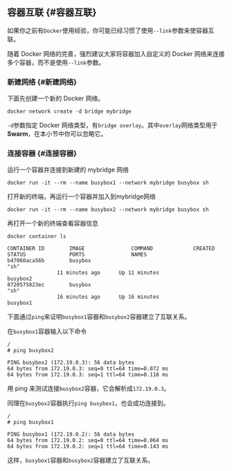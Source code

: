 ## 容器互联 {#容器互联}

如果你之前有`Docker`使用经验，你可能已经习惯了使用`--link`参数来使容器互联。

随着 Docker 网络的完善，强烈建议大家将容器加入自定义的 Docker 网络来连接多个容器，而不是使用`--link`参数。

### 新建网络 {#新建网络}

下面先创建一个新的 Docker 网络。

```
docker network create -d bridge mybridge
```

`-d`参数指定 Docker 网络类型，有`bridge overlay`。其中`overlay`网络类型用于 **Swarm**，在本小节中你可以忽略它。

### 连接容器 {#连接容器}

运行一个容器并连接到新建的 mybridge 网络

```
docker run -it --rm --name busybox1 --network mybridge busybox sh
```

打开新的终端，再运行一个容器并加入到mybridge网络

```
docker run -it --rm --name busybox2 --network mybridge busybox sh
```

再打开一个新的终端查看容器信息

```
docker container ls

CONTAINER ID        IMAGE               COMMAND             CREATED             STATUS              PORTS               NAMES
b47060aca56b        busybox             
"sh"
                11 minutes ago      Up 11 minutes                           busybox2
8720575823ec        busybox             
"sh"
                16 minutes ago      Up 16 minutes                           busybox1
```

下面通过`ping`来证明`busybox1`容器和`busybox2`容器建立了互联关系。

在`busybox1`容器输入以下命令

```
/ 
# ping busybox2

PING busybox2 (172.19.0.3): 56 data bytes
64 bytes from 172.19.0.3: seq=0 ttl=64 time=0.072 ms
64 bytes from 172.19.0.3: seq=1 ttl=64 time=0.118 ms
```

用 ping 来测试连接`busybox2`容器，它会解析成`172.19.0.3`。

同理在`busybox2`容器执行`ping busybox1`，也会成功连接到。

```
/ 
# ping busybox1

PING busybox1 (172.19.0.2): 56 data bytes
64 bytes from 172.19.0.2: seq=0 ttl=64 time=0.064 ms
64 bytes from 172.19.0.2: seq=1 ttl=64 time=0.143 ms
```

这样，`busybox1`容器和`busybox2`容器建立了互联关系。

